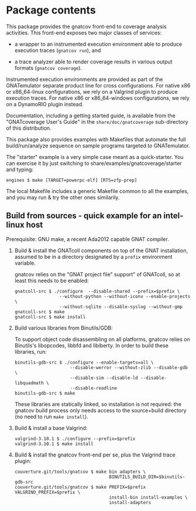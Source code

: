Package contents
================

This package provides the gnatcov front-end to coverage analysis activities.
This front-end exposes two major classes of services:

* a wrapper to an instrumented execution environment able to produce execution
  traces (`gnatcov run`), and

* a trace analyzer able to render coverage results in various output formats
  (`gnatcov coverage`).

Instrumented execution environments are provided as part of the GNATemulator
separate product line for cross configurations. For native x86 or x86_64-linux
configurations, we rely on a Valgrind plugin to produce execution traces. For
native x86 or x86_64-windows configurations, we rely on a DynamoRIO plugin
instead.

Documentation, including a getting started guide, is available from the
"GNATcoverage User's Guide" in the `share/doc/gnatcoverage` sub-directory of
this distribution.

This package also provides examples with Makefiles that automate the full
build/run/analyze sequence on sample programs targeted to GNATemulator.

The "starter" example is a very simple case meant as a quick-starter.  You can
exercise it by just switching to share/examples/gnatcoverage/starter and
typing:

```shell
engines $ make [TARGET=powerpc-elf] [RTS=zfp-prep]
```

The local Makefile includes a generic Makefile common to all the examples, and
you may run & try the other ones similarily.


Build from sources - quick example for an intel-linux host
----------------------------------------------------------

Prerequisite: GNU make, a recent Ada2012 capable GNAT compiler.

1. Build & install the GNATcoll components on top of the GNAT installation,
   assumed to be in a directory designated by a `prefix` environment variable.

    gnatcov relies on the "GNAT project file" support" of GNATcoll, so
    at least this needs to be enabled:

    ```
    gnatcoll-src $ ./configure  --disable-shared --prefix=$prefix \
                     --without-python --without-iconv --enable-projects \
                     --without-sqlite --disable-syslog --without-gmp
    gnatcoll-src $ make
    gnatcoll-src $ make install
    ```

2. Build various libraries from Binutils/GDB:

    To support object code disassembling on all platforms, gnatcov relies on
    Binutils's libopcodes, libbfd and libiberty. In order to build these
    libraries, run:

    ```shell
    binutils-gdb-src $ ./configure --enable-targets=all \
                         --disable-werror --without-zlib --disable-gdb \
                         --disable-sim --disable-ld --disable-libquadmath \
                         --disable-readline
    binutils-gdb-src $ make
    ```

    These libraries are statically linked, so installation is not required: the
    gnatcov build process only needs access to the source+build directory (no
    need to run `make install`).

3. Build & install a base Valgrind:

    ```shell
    valgrind-3.10.1 $ ./configure --prefix=$prefix
    valgrind-3.10.1 $ make install
    ```

4. Build & install the gnatcov front-end per se, plus the Valgrind trace
   plugin:

    ```shell
    couverture.git/tools/gnatcov $ make bin adapters \
                                        BINUTILS_BUILD_DIR=$binutils-gdb-src
    couverture.git/tools/gnatcov $ make PREFIX=$prefix VALGRIND_PREFIX=$prefix \
                                        install-bin install-examples \
                                        install-adapters
    ```
